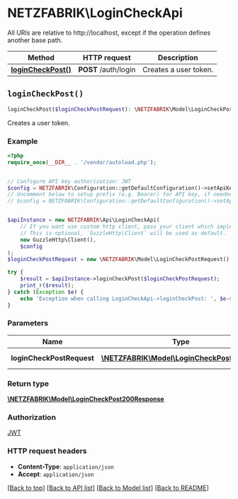 # NETZFABRIK\LoginCheckApi

All URIs are relative to http://localhost, except if the operation defines another base path.

| Method | HTTP request | Description |
| ------------- | ------------- | ------------- |
| [**loginCheckPost()**](LoginCheckApi.md#loginCheckPost) | **POST** /auth/login | Creates a user token. |


## `loginCheckPost()`

```php
loginCheckPost($loginCheckPostRequest): \NETZFABRIK\Model\LoginCheckPost200Response
```

Creates a user token.

### Example

```php
<?php
require_once(__DIR__ . '/vendor/autoload.php');


// Configure API key authorization: JWT
$config = NETZFABRIK\Configuration::getDefaultConfiguration()->setApiKey('Authorization', 'YOUR_API_KEY');
// Uncomment below to setup prefix (e.g. Bearer) for API key, if needed
// $config = NETZFABRIK\Configuration::getDefaultConfiguration()->setApiKeyPrefix('Authorization', 'Bearer');


$apiInstance = new NETZFABRIK\Api\LoginCheckApi(
    // If you want use custom http client, pass your client which implements `GuzzleHttp\ClientInterface`.
    // This is optional, `GuzzleHttp\Client` will be used as default.
    new GuzzleHttp\Client(),
    $config
);
$loginCheckPostRequest = new \NETZFABRIK\Model\LoginCheckPostRequest(); // \NETZFABRIK\Model\LoginCheckPostRequest | The login data

try {
    $result = $apiInstance->loginCheckPost($loginCheckPostRequest);
    print_r($result);
} catch (Exception $e) {
    echo 'Exception when calling LoginCheckApi->loginCheckPost: ', $e->getMessage(), PHP_EOL;
}
```

### Parameters

| Name | Type | Description  | Notes |
| ------------- | ------------- | ------------- | ------------- |
| **loginCheckPostRequest** | [**\NETZFABRIK\Model\LoginCheckPostRequest**](../Model/LoginCheckPostRequest.md)| The login data | |

### Return type

[**\NETZFABRIK\Model\LoginCheckPost200Response**](../Model/LoginCheckPost200Response.md)

### Authorization

[JWT](../../README.md#JWT)

### HTTP request headers

- **Content-Type**: `application/json`
- **Accept**: `application/json`

[[Back to top]](#) [[Back to API list]](../../README.md#endpoints)
[[Back to Model list]](../../README.md#models)
[[Back to README]](../../README.md)

